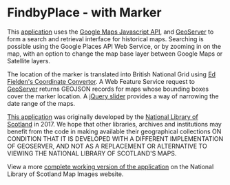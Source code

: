 FindbyPlace - with Marker
=========================

This <a href="https://geo.nls.uk/maps/dev/NLSFindByPlaceMarker/index.html">application</a> uses the <a href="https://developers.google.com/maps/documentation/javascript/">Google Maps Javascript API</a>,  and <a href="https://geoserver.org/">GeoServer</a> to form a search and retrieval interface for historical maps. Searching is possible using the Google Places API Web Service, or by zooming in on the map, with an option to change the map base layer between Google Maps or Satellite layers. 

The location of the marker is translated into British National Grid using <a href="https://www.fieldenmaps.info/cconv/">Ed Fielden's Coordinate Convertor</a>. A Web Feature Service request to <a href="https://geoserver.org/">GeoServer</a> returns GEOJSON records for maps whose bounding boxes cover the marker location. A <a href="https://jqueryui.com/slider/">jQuery slider</a> provides a way of narrowing the date range of the maps.

<a href="https://geo.nls.uk/maps/dev/NLSFindByPlaceMarker/index.html">This application</a> was originally developed by the <a href="https://www.nls.uk">National Library of Scotland<a> in 2017. We hope that other libraries, archives and institutions may benefit from the code in making available their geographical collections ON CONDITION THAT IT IS DEVELOPED WITH A DIFFERENT IMPLEMENTATION OF GEOSERVER, AND NOT AS A REPLACEMENT OR ALTERNATIVE TO VIEWING THE NATIONAL LIBRARY OF SCOTLAND'S MAPS.

View a more <a href="https://maps.nls.uk/geo/find/marker/">complete working version of the application</a> on the National Library of Scotland Map Images website.
